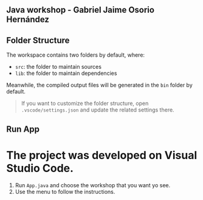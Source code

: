 ## Java workshop - Gabriel Jaime Osorio Hernández

## Folder Structure

The workspace contains two folders by default, where:

- `src`: the folder to maintain sources
- `lib`: the folder to maintain dependencies

Meanwhile, the compiled output files will be generated in the `bin` folder by default.

> If you want to customize the folder structure, open `.vscode/settings.json` and update the related settings there.

## Run App

# The project was developed on Visual Studio Code.
1. Run `App.java` and choose the workshop that you want yo see.
2. Use the menu to follow the instructions.